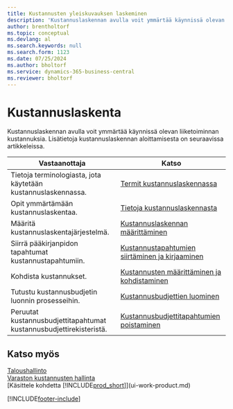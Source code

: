```yaml
---
title: Kustannusten yleiskuvauksen laskeminen
description: 'Kustannuslaskennan avulla voit ymmärtää käynnissä olevan liiketoiminnan kustannuksia. Tässä artikkelissa on linkkejä muihin artikkeleihin, joissa on lisätietoja.'
author: brentholtorf
ms.topic: conceptual
ms.devlang: al
ms.search.keywords: null
ms.search.form: 1123
ms.date: 07/25/2024
ms.author: bholtorf
ms.service: dynamics-365-business-central
ms.reviewer: bholtorf
---
```


# <a name="accounting-for-costs"></a>Kustannuslaskenta
Kustannuslaskennan avulla voit ymmärtää käynnissä olevan liiketoiminnan kustannuksia. Lisätietoja kustannuslaskennan aloittamisesta on seuraavissa artikkeleissa.  

|Vastaanottaja|Katso|  
|--------|---------|  
|Tietoja terminologiasta, jota käytetään kustannuslaskennassa.|[Termit kustannuslaskennassa](finance-terminology-in-cost-accounting.md)|  
|Opit ymmärtämään kustannuslaskentaa.|[Tietoja kustannuslaskennasta](finance-about-cost-accounting.md)|  
|Määritä kustannuslaskentajärjestelmä.|[Kustannuslaskennan määrittäminen](finance-set-up-cost-accounting.md)|  
|Siirrä pääkirjanpidon tapahtumat kustannustapahtumiin.|[Kustannustapahtumien siirtäminen ja kirjaaminen](finance-transfer-and-post-cost-entries.md)|  
|Kohdista kustannukset.|[Kustannusten määrittäminen ja kohdistaminen](finance-define-and-allocate-costs.md)|  
|Tutustu kustannusbudjetin luonnin prosesseihin.|[Kustannusbudjettien luominen](finance-create-cost-budgets.md)|
|Peruutat kustannusbudjettitapahtumat kustannusbudjettirekisteristä.|[Kustannusbudjettitapahtumien poistaminen](finance-how-to-delete-cost-budget-entries.md)|

## <a name="see-also"></a>Katso myös
[Taloushallinto](finance.md)  
[Varaston kustannusten hallinta](finance-manage-inventory-costs.md)  
[Käsittele kohdetta [!INCLUDE[prod_short](includes/prod_short.md)]](ui-work-product.md)


[!INCLUDE[footer-include](includes/footer-banner.md)]

